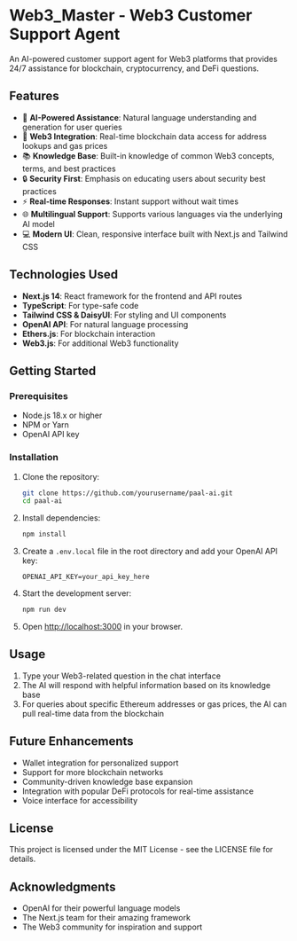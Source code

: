 # Web3_Master - Web3 Customer Support Agent

An AI-powered customer support agent for Web3 platforms that provides 24/7 assistance for blockchain, cryptocurrency, and DeFi questions.


## Features

- 🤖 **AI-Powered Assistance**: Natural language understanding and generation for user queries
- 🔗 **Web3 Integration**: Real-time blockchain data access for address lookups and gas prices
- 📚 **Knowledge Base**: Built-in knowledge of common Web3 concepts, terms, and best practices
- 🔒 **Security First**: Emphasis on educating users about security best practices
- ⚡ **Real-time Responses**: Instant support without wait times
- 🌐 **Multilingual Support**: Supports various languages via the underlying AI model
- 💻 **Modern UI**: Clean, responsive interface built with Next.js and Tailwind CSS

## Technologies Used

- **Next.js 14**: React framework for the frontend and API routes
- **TypeScript**: For type-safe code
- **Tailwind CSS & DaisyUI**: For styling and UI components
- **OpenAI API**: For natural language processing
- **Ethers.js**: For blockchain interaction
- **Web3.js**: For additional Web3 functionality

## Getting Started

### Prerequisites

- Node.js 18.x or higher
- NPM or Yarn
- OpenAI API key

### Installation

1. Clone the repository:
   ```bash
   git clone https://github.com/yourusername/paal-ai.git
   cd paal-ai
   ```

2. Install dependencies:
   ```bash
   npm install
   ```

3. Create a `.env.local` file in the root directory and add your OpenAI API key:
   ```
   OPENAI_API_KEY=your_api_key_here
   ```

4. Start the development server:
   ```bash
   npm run dev
   ```

5. Open [http://localhost:3000](http://localhost:3000) in your browser.

## Usage

1. Type your Web3-related question in the chat interface
2. The AI will respond with helpful information based on its knowledge base
3. For queries about specific Ethereum addresses or gas prices, the AI can pull real-time data from the blockchain

## Future Enhancements

- Wallet integration for personalized support
- Support for more blockchain networks
- Community-driven knowledge base expansion
- Integration with popular DeFi protocols for real-time assistance
- Voice interface for accessibility

## License

This project is licensed under the MIT License - see the LICENSE file for details.

## Acknowledgments

- OpenAI for their powerful language models
- The Next.js team for their amazing framework
- The Web3 community for inspiration and support
